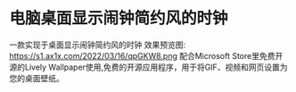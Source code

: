 # 电脑桌面显示闹钟简约风的时钟
一款实现于桌面显示闹钟简约风的时钟
效果预览图:
https://s1.ax1x.com/2022/03/16/qpGKW8.png
配合Microsoft Store里免费开源的Lively Wallpaper使用,免费的开源应用程序，用于将GIF、视频和网页设置为您的桌面壁纸。
